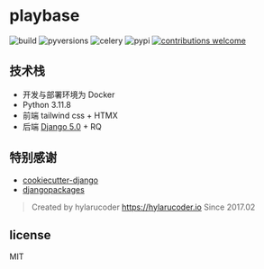 # playbase

![build](https://img.shields.io/travis/hylarucoder/playbase.svg)
![pyversions](https://img.shields.io/badge/python%20-3.11%2B-blue.svg)
![celery](https://img.shields.io/badge/celery-5.0.2-4BC51D.svg)
![pypi](https://img.shields.io/pypi/v/nine.svg)
[![contributions welcome](https://img.shields.io/badge/contributions-welcome-ff69b4.svg)](https://github.com/twocucao/YaDjangoWeb/issues)

## 技术栈

- 开发与部署环境为 Docker
- Python 3.11.8
- 前端 tailwind css + HTMX
- 后端 [Django 5.0](https://github.com/django/django) + RQ

## 特别感谢

- [cookiecutter-django](https://github.com/pydanny/cookiecutter-django)
- [djangopackages](https://github.com/djangopackages/djangopackages)

> Created by hylarucoder https://hylarucoder.io Since 2017.02

## license

MIT

